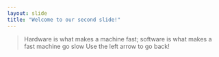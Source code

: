 ```yaml
---
layout: slide
title: "Welcome to our second slide!"
---
```

> Hardware is what makes a machine fast; software is what makes a fast machine go slow
Use the left arrow to go back!
